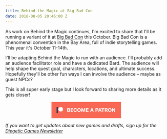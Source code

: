 ```yaml
---
title: Behind the Magic at Big Bad Con
date: 2018-08-05 20:46:00 Z
---
```


As work on Behind the Magic continues, I'm excited to share that I'll be running a variant of it at [Big Bad Con](https://www.bigbadcon.com/) this October. Big Bad Con is a phenomenal convention in the Bay Area, full of indie storytelling games. This year it's October 11-14th.

I'll be adapting Behind the Magic to run with an audience. I'll probably add an audience facilitator role and have a dedicated Bard. The audience will help shape the quest goal, characters, locations, and ultimate success. Hopefully they'll be other fun ways I can involve the audience – maybe as guest NPCs?

This is all super early stage but I look forward to sharing more details as it gets closer!

<div class="">
    <a href="https://www.patreon.com/bePatron?u=554536"><img src="/img/become_a_patron_button.png" alt="become a backer on Patreon" style="display:block; margin:auto"></a>
</div>

*If you want to get updates about new games and drafts, sign up for the [Diegetic Games Newsletter](http://diegeticgames.us9.list-manage1.com/subscribe?u=e4f0b45dd4eb576171853a903&id=cacabf37ec)*
